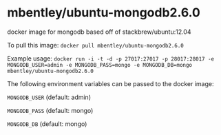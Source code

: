 mbentley/ubuntu-mongodb2.6.0
==================

docker image for mongodb
based off of stackbrew/ubuntu:12.04

To pull this image:
`docker pull mbentley/ubuntu-mongodb2.6.0`

Example usage:
`docker run -i -t -d -p 27017:27017 -p 28017:28017 -e MONGODB_USER=admin -e MONGODB_PASS=mongo -e MONGODB_DB=mongo mbentley/ubuntu-mongodb2.6.0`

The following environment variables can be passed to the docker image:

`MONGODB_USER` (default: admin)

`MONGODB_PASS` (default: mongo)

`MONGODB_DB` (default: mongo)
